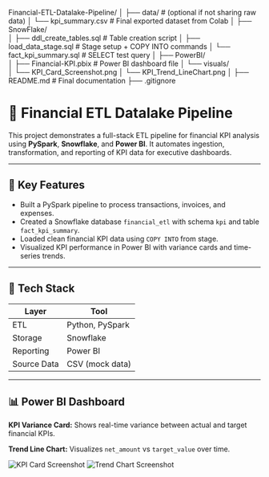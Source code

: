 Financial-ETL-Datalake-Pipeline/
│
├── data/                        # (optional if not sharing raw data)
│   └── kpi_summary.csv          # Final exported dataset from Colab
│
├── SnowFlake/                  
│   ├── ddl_create_tables.sql    # Table creation script
│   ├── load_data_stage.sql      # Stage setup + COPY INTO commands
│   └── fact_kpi_summary.sql     # SELECT test query
│
├── PowerBI/                     
│   ├── Financial-KPI.pbix       # Power BI dashboard file
│   └── visuals/                 
│       └── KPI_Card_Screenshot.png
│       └── KPI_Trend_LineChart.png
│
├── README.md                    # Final documentation
├── .gitignore

# 💼 Financial ETL Datalake Pipeline

This project demonstrates a full-stack ETL pipeline for financial KPI analysis using **PySpark**, **Snowflake**, and **Power BI**. It automates ingestion, transformation, and reporting of KPI data for executive dashboards.

---

## 📌 Key Features

- Built a PySpark pipeline to process transactions, invoices, and expenses.
- Created a Snowflake database `financial_etl` with schema `kpi` and table `fact_kpi_summary`.
- Loaded clean financial KPI data using `COPY INTO` from stage.
- Visualized KPI performance in Power BI with variance cards and time-series trends.

---

## 🧱 Tech Stack

| Layer       | Tool            |
|-------------|-----------------|
| ETL         | Python, PySpark |
| Storage     | Snowflake       |
| Reporting   | Power BI        |
| Source Data | CSV (mock data) |

---

## 📊 Power BI Dashboard

**KPI Variance Card:**
Shows real-time variance between actual and target financial KPIs.

**Trend Line Chart:**
Visualizes `net_amount` vs `target_value` over time.

![KPI Card Screenshot](PowerBI/visuals/KPI_Card_Screenshot.png)
![Trend Chart Screenshot](PowerBI/visuals/KPI_Trend_LineChart.png)

